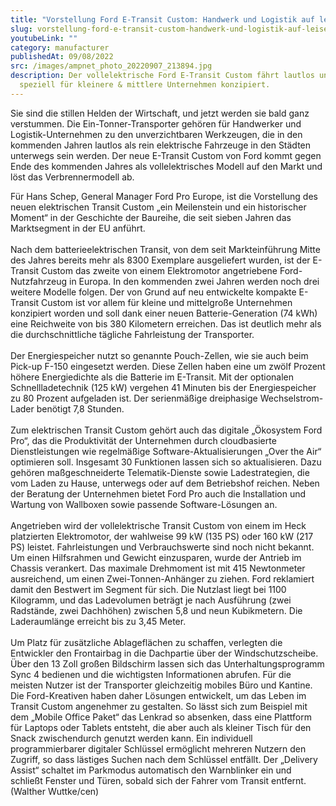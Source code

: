 ```yaml
---
title: "Vorstellung Ford E-Transit Custom: Handwerk und Logistik auf leisen Sohlen"
slug: vorstellung-ford-e-transit-custom-handwerk-und-logistik-auf-leisen-sohlen
youtubeLink: ""
category: manufacturer
publishedAt: 09/08/2022
src: /images/ampnet_photo_20220907_213894.jpg
description: Der vollelektrische Ford E-Transit Custom fährt lautlos und wurde
  speziell für kleinere & mittlere Unternehmen konzipiert.
---
```

Sie sind die stillen Helden der Wirtschaft, und jetzt werden sie bald ganz verstummen. Die Ein-Tonner-Transporter gehören für Handwerker und Logistik-Unternehmen zu den unverzichtbaren Werkzeugen, die in den kommenden Jahren lautlos als rein elektrische Fahrzeuge in den Städten unterwegs sein werden. Der neue E-Transit Custom von Ford kommt gegen Ende des kommenden Jahres als vollelektrisches Modell auf den Markt und löst das Verbrennermodell ab.

Für Hans Schep, General Manager Ford Pro Europe, ist die Vorstellung des neuen elektrischen Transit Custom „ein Meilenstein und ein historischer Moment“ in der Geschichte der Baureihe, die seit sieben Jahren das Marktsegment in der EU anführt.\
\
Nach dem batterieelektrischen Transit, von dem seit Markteinführung Mitte des Jahres bereits mehr als 8300 Exemplare ausgeliefert wurden, ist der E-Transit Custom das zweite von einem Elektromotor angetriebene Ford-Nutzfahrzeug in Europa. In den kommenden zwei Jahren werden noch drei weitere Modelle folgen. Der von Grund auf neu entwickelte kompakte E-Transit Custom ist vor allem für kleine und mittelgroße Unternehmen konzipiert worden und soll dank einer neuen Batterie-Generation (74 kWh) eine Reichweite von bis 380 Kilometern erreichen. Das ist deutlich mehr als die durchschnittliche tägliche Fahrleistung der Transporter.\
\
Der Energiespeicher nutzt so genannte Pouch-Zellen, wie sie auch beim Pick-up F-150 eingesetzt werden. Diese Zellen haben eine um zwölf Prozent höhere Energiedichte als die Batterie im E-Transit. Mit der optionalen Schnellladetechnik (125 kW) vergehen 41 Minuten bis der Energiespeicher zu 80 Prozent aufgeladen ist. Der serienmäßige dreiphasige Wechselstrom-Lader benötigt 7,8 Stunden.\
\
Zum elektrischen Transit Custom gehört auch das digitale „Ökosystem Ford Pro“, das die Produktivität der Unternehmen durch cloudbasierte Dienstleistungen wie regelmäßige Software-Aktualisierungen „Over the Air“ optimieren soll. Insgesamt 30 Funktionen lassen sich so aktualisieren. Dazu gehören maßgeschneiderte Telematik-Dienste sowie Ladestrategien, die vom Laden zu Hause, unterwegs oder auf dem Betriebshof reichen. Neben der Beratung der Unternehmen bietet Ford Pro auch die Installation und Wartung von Wallboxen sowie passende Software-Lösungen an.\
\
Angetrieben wird der vollelektrische Transit Custom von einem im Heck platzierten Elektromotor, der wahlweise 99 kW (135 PS) oder 160 kW (217 PS) leistet. Fahrleistungen und Verbrauchswerte sind noch nicht bekannt. Um einen Hilfsrahmen und Gewicht einzusparen, wurde der Antrieb im Chassis verankert. Das maximale Drehmoment ist mit 415 Newtonmeter ausreichend, um einen Zwei-Tonnen-Anhänger zu ziehen. Ford reklamiert damit den Bestwert im Segment für sich. Die Nutzlast liegt bei 1100 Kilogramm, und das Ladevolumen beträgt je nach Ausführung (zwei Radstände, zwei Dachhöhen) zwischen 5,8 und neun Kubikmetern. Die Laderaumlänge erreicht bis zu 3,45 Meter.\
\
Um Platz für zusätzliche Ablageflächen zu schaffen, verlegten die Entwickler den Frontairbag in die Dachpartie über der Windschutzscheibe. Über den 13 Zoll großen Bildschirm lassen sich das Unterhaltungsprogramm Sync 4 bedienen und die wichtigsten Informationen abrufen. Für die meisten Nutzer ist der Transporter gleichzeitig mobiles Büro und Kantine. Die Ford-Kreativen haben daher Lösungen entwickelt, um das Leben im Transit Custom angenehmer zu gestalten. So lässt sich zum Beispiel mit dem „Mobile Office Paket“ das Lenkrad so absenken, dass eine Plattform für Laptops oder Tablets entsteht, die aber auch als kleiner Tisch für den Snack zwischendurch genutzt werden kann. Ein individuell programmierbarer digitaler Schlüssel ermöglicht mehreren Nutzern den Zugriff, so dass lästiges Suchen nach dem Schlüssel entfällt. Der „Delivery Assist“ schaltet im Parkmodus automatisch den Warnblinker ein und schließt Fenster und Türen, sobald sich der Fahrer vom Transit entfernt. (Walther Wuttke/cen)
